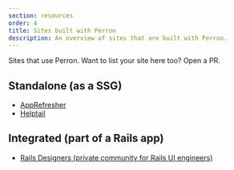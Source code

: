 ```yaml
---
section: resources
order: 4
title: Sites built with Perron
description: An overview of sites that are built with Perron.
---
```


Sites that use Perron. Want to list your site here too? Open a PR.

## Standalone (as a SSG)

- [AppRefresher](https://apprefresher.com)
- [Helptail](https://helptail.com)


## Integrated (part of a Rails app)

- [Rails Designers (private community for Rails UI engineers)](https://railsdesigners.com)

